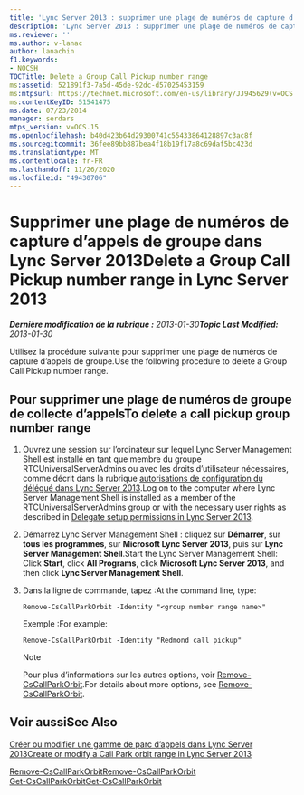 ```yaml
---
title: 'Lync Server 2013 : supprimer une plage de numéros de capture d’appels de groupe'
description: 'Lync Server 2013 : supprimer une plage de numéros de capture d’appels de groupe.'
ms.reviewer: ''
ms.author: v-lanac
author: lanachin
f1.keywords:
- NOCSH
TOCTitle: Delete a Group Call Pickup number range
ms:assetid: 521891f3-7a5d-45de-92dc-d57025453159
ms:mtpsurl: https://technet.microsoft.com/en-us/library/JJ945629(v=OCS.15)
ms:contentKeyID: 51541475
ms.date: 07/23/2014
manager: serdars
mtps_version: v=OCS.15
ms.openlocfilehash: b40d423b64d29300741c55433864128897c3ac8f
ms.sourcegitcommit: 36fee89bb887bea4f18b19f17a8c69daf5bc423d
ms.translationtype: MT
ms.contentlocale: fr-FR
ms.lasthandoff: 11/26/2020
ms.locfileid: "49430706"
---
```

# <a name="delete-a-group-call-pickup-number-range-in-lync-server-2013"></a><span data-ttu-id="3f661-103">Supprimer une plage de numéros de capture d’appels de groupe dans Lync Server 2013</span><span class="sxs-lookup"><span data-stu-id="3f661-103">Delete a Group Call Pickup number range in Lync Server 2013</span></span>

<div data-xmlns="http://www.w3.org/1999/xhtml">

<div class="topic" data-xmlns="http://www.w3.org/1999/xhtml" data-msxsl="urn:schemas-microsoft-com:xslt" data-cs="https://msdn.microsoft.com/">

<div data-asp="https://msdn2.microsoft.com/asp">



</div>

<div id="mainSection">

<div id="mainBody"><span data-ttu-id="3f661-104">

<span> </span></span><span class="sxs-lookup"><span data-stu-id="3f661-104">

<span> </span></span></span>

<span data-ttu-id="3f661-105">_**Dernière modification de la rubrique :** 2013-01-30_</span><span class="sxs-lookup"><span data-stu-id="3f661-105">_**Topic Last Modified:** 2013-01-30_</span></span>

<span data-ttu-id="3f661-106">Utilisez la procédure suivante pour supprimer une plage de numéros de capture d’appels de groupe.</span><span class="sxs-lookup"><span data-stu-id="3f661-106">Use the following procedure to delete a Group Call Pickup number range.</span></span>

<div>

## <a name="to-delete-a-call-pickup-group-number-range"></a><span data-ttu-id="3f661-107">Pour supprimer une plage de numéros de groupe de collecte d’appels</span><span class="sxs-lookup"><span data-stu-id="3f661-107">To delete a call pickup group number range</span></span>

1.  <span data-ttu-id="3f661-108">Ouvrez une session sur l’ordinateur sur lequel Lync Server Management Shell est installé en tant que membre du groupe RTCUniversalServerAdmins ou avec les droits d’utilisateur nécessaires, comme décrit dans la rubrique [autorisations de configuration du délégué dans Lync Server 2013](lync-server-2013-delegate-setup-permissions.md).</span><span class="sxs-lookup"><span data-stu-id="3f661-108">Log on to the computer where Lync Server Management Shell is installed as a member of the RTCUniversalServerAdmins group or with the necessary user rights as described in [Delegate setup permissions in Lync Server 2013](lync-server-2013-delegate-setup-permissions.md).</span></span>

2.  <span data-ttu-id="3f661-109">Démarrez Lync Server Management Shell : cliquez sur **Démarrer**, sur **tous les programmes**, sur **Microsoft Lync Server 2013**, puis sur **Lync Server Management Shell**.</span><span class="sxs-lookup"><span data-stu-id="3f661-109">Start the Lync Server Management Shell: Click **Start**, click **All Programs**, click **Microsoft Lync Server 2013**, and then click **Lync Server Management Shell**.</span></span>

3.  <span data-ttu-id="3f661-110">Dans la ligne de commande, tapez :</span><span class="sxs-lookup"><span data-stu-id="3f661-110">At the command line, type:</span></span>
    
        Remove-CsCallParkOrbit -Identity "<group number range name>" 
    
    <span data-ttu-id="3f661-111">Exemple :</span><span class="sxs-lookup"><span data-stu-id="3f661-111">For example:</span></span>
    
        Remove-CsCallParkOrbit -Identity "Redmond call pickup"
    
    <div>
    

    > [!NOTE]  
    > <span data-ttu-id="3f661-112">Pour plus d’informations sur les autres options, voir <A href="https://docs.microsoft.com/powershell/module/skype/Remove-CsCallParkOrbit">Remove-CsCallParkOrbit</A>.</span><span class="sxs-lookup"><span data-stu-id="3f661-112">For details about more options, see <A href="https://docs.microsoft.com/powershell/module/skype/Remove-CsCallParkOrbit">Remove-CsCallParkOrbit</A>.</span></span>

    
    </div>

</div>

<div>

## <a name="see-also"></a><span data-ttu-id="3f661-113">Voir aussi</span><span class="sxs-lookup"><span data-stu-id="3f661-113">See Also</span></span>


[<span data-ttu-id="3f661-114">Créer ou modifier une gamme de parc d’appels dans Lync Server 2013</span><span class="sxs-lookup"><span data-stu-id="3f661-114">Create or modify a Call Park orbit range in Lync Server 2013</span></span>](lync-server-2013-create-or-modify-a-call-park-orbit-range.md)  


[<span data-ttu-id="3f661-115">Remove-CsCallParkOrbit</span><span class="sxs-lookup"><span data-stu-id="3f661-115">Remove-CsCallParkOrbit</span></span>](https://docs.microsoft.com/powershell/module/skype/Remove-CsCallParkOrbit)  
[<span data-ttu-id="3f661-116">Get-CsCallParkOrbit</span><span class="sxs-lookup"><span data-stu-id="3f661-116">Get-CsCallParkOrbit</span></span>](https://docs.microsoft.com/powershell/module/skype/Get-CsCallParkOrbit)  
  

<span data-ttu-id="3f661-117"></div>

</div>

<span> </span>

</div>

</div>

</span><span class="sxs-lookup"><span data-stu-id="3f661-117"></div>

</div>

<span> </span>

</div>

</div>

</span></span></div>

